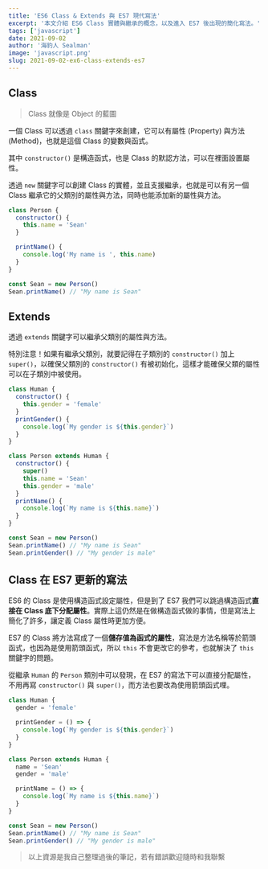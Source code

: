 ```yaml
---
title: 'ES6 Class & Extends 與 ES7 現代寫法'
excerpt: '本文介紹 ES6 Class 實體與繼承的概念，以及進入 ES7 後出現的簡化寫法。'
tags: ['javascript']
date: 2021-09-02
author: '海豹人 Sealman'
image: 'javascript.png'
slug: 2021-09-02-ex6-class-extends-es7
---
```


## Class

> Class 就像是 Object 的藍圖

一個 Class 可以透過 `class` 關鍵字來創建，它可以有屬性 (Property) 與方法 (Method)，也就是這個 Class 的變數與函式。

其中 `constructor()` 是構造函式，也是 Class 的默認方法，可以在裡面設置屬性。

透過 `new` 關鍵字可以創建 Class 的實體，並且支援繼承，也就是可以有另一個 Class 繼承它的父類別的屬性與方法，同時也能添加新的屬性與方法。

```jsx
class Person {
  constructor() {
    this.name = 'Sean'
  }

  printName() {
    console.log('My name is ', this.name)
  }
}

const Sean = new Person()
Sean.printName() // "My name is Sean"
```

## Extends

透過 `extends` 關鍵字可以繼承父類別的屬性與方法。

特別注意！如果有繼承父類別，就要記得在子類別的 `constructor()` 加上 `super()`，以確保父類別的 `constructor()` 有被初始化，這樣才能確保父類的屬性可以在子類別中被使用。

```jsx
class Human {
  constructor() {
    this.gender = 'female'
  }
  printGender() {
    console.log(`My gender is ${this.gender}`)
  }
}

class Person extends Human {
  constructor() {
    super()
    this.name = 'Sean'
    this.gender = 'male'
  }
  printName() {
    console.log(`My name is ${this.name}`)
  }
}

const Sean = new Person()
Sean.printName() // "My name is Sean"
Sean.printGender() // "My gender is male"
```

## Class 在 ES7 更新的寫法

ES6 的 Class 是使用構造函式設定屬性，但是到了 ES7 我們可以跳過構造函式**直接在 Class 底下分配屬性**。實際上這仍然是在做構造函式做的事情，但是寫法上簡化了許多，讓定義 Class 屬性時更加方便。

ES7 的 Class 將方法寫成了一個**儲存值為函式的屬性**，寫法是方法名稱等於箭頭函式，也因為是使用箭頭函式，所以 `this` 不會更改它的參考，也就解決了 `this` 關鍵字的問題。

從繼承 `Human` 的 `Person` 類別中可以發現，在 ES7 的寫法下可以直接分配屬性，不用再寫 `constructor()` 與 `super()`，而方法也要改為使用箭頭函式哩。

```jsx
class Human {
  gender = 'female'

  printGender = () => {
    console.log(`My gender is ${this.gender}`)
  }
}

class Person extends Human {
  name = 'Sean'
  gender = 'male'

  printName = () => {
    console.log(`My name is ${this.name}`)
  }
}

const Sean = new Person()
Sean.printName() // "My name is Sean"
Sean.printGender() // "My gender is male"
```

> 以上資源是我自己整理過後的筆記，若有錯誤歡迎隨時和我聯繫
